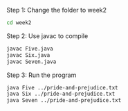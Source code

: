 Step 1:
Change the folder to week2
```bash
cd week2
```

Step 2:
Use javac to compile
```bash
javac Five.java
javac Six.java
javac Seven.java
```

Step 3:
Run the program
```bash
java Five ../pride-and-prejudice.txt
java Six ../pride-and-prejudice.txt
java Seven ../pride-and-prejudice.txt
```